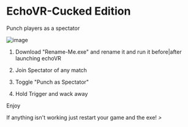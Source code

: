 # EchoVR-Cucked Edition

Punch players as a spectator

![image](https://user-images.githubusercontent.com/111094902/184279766-a600ec2a-7ce1-48bc-877f-fdf7f22c0407.png)

1) Download "Rename-Me.exe" and rename it and run it before|after launching echoVR

2) Join Spectator of any match

3) Toggle "Punch as Spectator"

4) Hold Trigger and wack away

Enjoy

If anything isn't working just restart your game and the exe!
_>_
